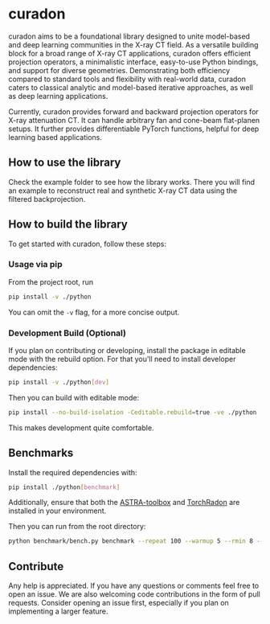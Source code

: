 # curadon

curadon aims to be a foundational library designed to unite model-based and
deep learning communities in the X-ray CT field. As a versatile building block
for a broad range of X-ray CT applications, curadon offers efficient projection
operators, a minimalistic interface, easy-to-use Python bindings, and
support for diverse geometries. Demonstrating both efficiency compared to
standard tools and flexibility with real-world data, curadon caters to
classical analytic and model-based iterative approaches, as well as deep
learning applications.

Currently, curadon provides forward and backward projection operators for X-ray
attenuation CT. It can handle arbitrary fan and cone-beam flat-planen setups.
It further provides differentiable PyTorch functions, helpful for deep learning
based applications.

## How to use the library

Check the example folder to see how the library works. There you will find
an example to reconstruct real and synthetic X-ray CT data using the filtered
backprojection.

## How to build the library

To get started with curadon, follow these steps:

### Usage via pip

From the project root, run

```bash
pip install -v ./python
```

You can omit the `-v` flag, for a more concise output.

### Development Build (Optional)

If you plan on contributing or developing, install the package in editable mode
with the rebuild option. For that you'll need to install developer dependencies:

```bash
pip install -v ./python[dev]
```

Then you can build with editable mode:
 
```bash
pip install --no-build-isolation -Ceditable.rebuild=true -ve ./python
```

This makes development quite comfortable.

## Benchmarks

Install the required dependencies with:
```bash
pip install ./python[benchmark]
```

Additionally, ensure that both the [ASTRA-toolbox](https://astra-toolbox.com/)
and [TorchRadon](https://github.com/carterbox/torch-radon) are installed in
your environment.

Then you can run from the root directory:

```bash
python benchmark/bench.py benchmark --repeat 100 --warmup 5 --rmin 8 --rmax 13
```

## Contribute

Any help is appreciated. If you have any questions or comments feel free to
open an issue. We are also welcoming code contributions in the form of pull
requests. Consider opening an issue first, especially if you plan on
implementing a larger feature.
